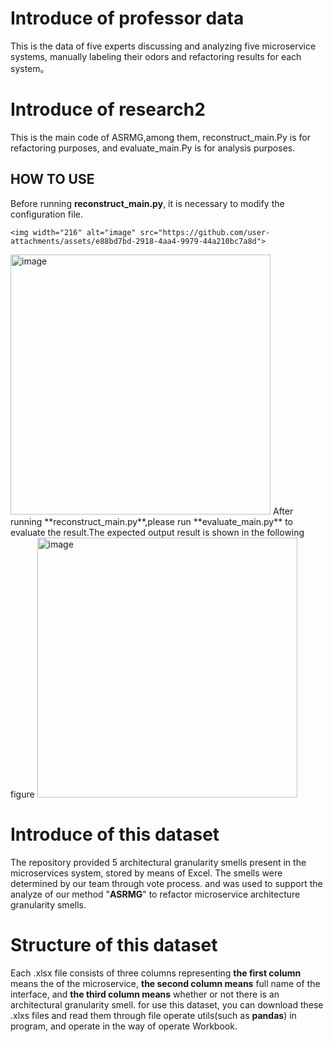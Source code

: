 # Introduce of professor data
This is the data of five experts discussing and analyzing five microservice systems, manually labeling their odors and refactoring results for each system。

# Introduce of research2
This is the main code of ASRMG,among them, reconstruct_main.Py is for refactoring purposes, and evaluate_main.Py is for analysis purposes.
## HOW TO USE
Before running **reconstruct_main.py**, it is necessary to modify the configuration file.


    <img width="216" alt="image" src="https://github.com/user-attachments/assets/e88bd7bd-2918-4aa4-9979-44a210bc7a8d">
   <img width="416" alt="image" src="https://github.com/user-attachments/assets/263253ad-e3cb-43f0-b6fc-4711c0542583">
After running **reconstruct_main.py**,please run **evaluate_main.py** to evaluate the result.The expected output result is shown in the following figure
    <img width="416" alt="image" src="https://github.com/user-attachments/assets/17bb4e02-58da-4cdf-b2c0-077517d2f396">



# Introduce of this dataset
The repository provided 5 architectural granularity smells present in the microservices system, stored by means of Excel.
The smells were determined by our team through vote process. and was used to support the analyze of our method "**ASRMG**" to refactor microservice
architecture granularity smells.

# Structure of this dataset
Each .xlsx file consists of three columns representing **the first column** means the of the microservice, 
**the second column means** full name of the interface, 
and **the third column means** whether or not there is an architectural granularity smell. for use this dataset,
you can download these .xlxs files and read them through file operate utils(such as **pandas**) in program, and operate in the way
of operate Workbook.
